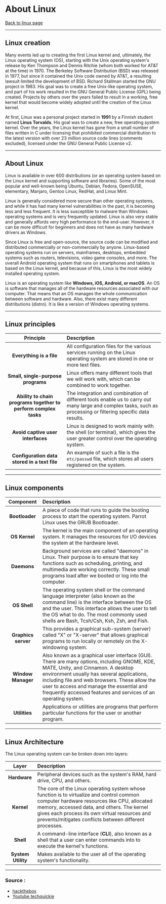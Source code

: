 # About Linux
[Back to linux page](./index.md)

---

## Linux creation
Many events led up to creating the first Linux kernel and, ultimately, the Linux operating system (OS), starting with the Unix operating system's release by Ken Thompson and Dennis Ritchie (whom both worked for AT&T at the time) in 1970. The Berkeley Software Distribution (BSD) was released in 1977, but since it contained the Unix code owned by AT&T, a resulting lawsuit limited the development of BSD. Richard Stallman started the GNU project in 1983. His goal was to create a free Unix-like operating system, and part of his work resulted in the GNU General Public License (GPL) being created. Projects by others over the years failed to result in a working, free kernel that would become widely adopted until the creation of the Linux kernel.

At first, Linux was a personal project started in **1991** by a Finnish student named **Linus Torvalds**. His goal was to create a new, free operating system kernel. Over the years, the Linux kernel has gone from a small number of files written in C under licensing that prohibited commercial distribution to the latest version with over 23 million source code lines (comments excluded), licensed under the GNU General Public License v2.

---

## About Linux
Linux is available in over 600 distributions (or an operating system based on the Linux kernel and supporting software and libraries). Some of the most popular and well-known being Ubuntu, Debian, Fedora, OpenSUSE, elementary, Manjaro, Gentoo Linux, RedHat, and Linux Mint.

Linux is generally considered more secure than other operating systems, and while it has had many kernel vulnerabilities in the past, it is becoming less and less frequent. It is less susceptible to malware than Windows operating systems and is very frequently updated. Linux is also very stable and generally affords very high performance to the end-user. However, it can be more difficult for beginners and does not have as many hardware drivers as Windows.

Since Linux is free and open-source, the source code can be modified and distributed commercially or non-commercially by anyone. Linux-based operating systems run on servers, mainframes, desktops, embedded systems such as routers, televisions, video game consoles, and more. The overall Android operating system that runs on smartphones and tablets is based on the Linux kernel, and because of this, Linux is the most widely installed operating system.

Linux is an operating system like __Windows, iOS, Android, or macOS__. An OS is software that manages all of the hardware resources associated with our computer. That means that an OS manages the whole communication between software and hardware. Also, there exist many different distributions (distro). It is like a version of Windows operating systems.

---

## Linux principles

|**Principle**|**Description**|
|:-----------:|:--------------|
|**Everything is a file**|All configuration files for the various services running on the Linux operating system are stored in one or more text files.|
|**Small, single-purpose programs**|Linux offers many different tools that we will work with, which can be combined to work together.|
|**Ability to chain programs together to perform complex tasks**|The integration and combination of different tools enable us to carry out many large and complex tasks, such as processing or filtering specific data results.|
|**Avoid captive user interfaces**|Linux is designed to work mainly with the shell (or terminal), which gives the user greater control over the operating system.|
|**Configuration data stored in a text file**|An example of such a file is the `etc/passwd` file, which stores all users registered on the system.|

---

## Linux components

|**Component**|**Description**|
|:-:|:-|
|**Bootloader**|A piece of code that runs to guide the booting process to start the operating system. Parrot Linux uses the GRUB Bootloader.|
|**OS Kernel**|The kernel is the main component of an operating system. It manages the resources for I/O devices the system at the hardware level.|
|**Daemons**|Background services are called "daemons" in Linux. Their purpose is to ensure that key functions such as scheduling, printing, and multimedia are working correctly. These small programs load after we booted or log into the computer.|
|**OS Shell**|The operating system shell or the command language interpreter (also known as the command line) is the interface between the OS and the user. This interface allows the user to tell the OS what to do. The most commonly used shells are Bash, Tcsh/Csh, Ksh, Zsh, and Fish.|
|**Graphics server**|This provides a graphical sub-system (server) called "X" or "X-server" that allows graphical programs to run locally or remotely on the X-windowing system.|
|**Window Manager**|Also known as a graphical user interface (GUI). There are many options, including GNOME, KDE, MATE, Unity, and Cinnamon. A desktop environment usually has several applications, including file and web browsers. These allow the user to access and manage the essential and frequently accessed features and services of an operating system.|
|**Utilities**|Applications or utilities are programs that perform particular functions for the user or another program.|

---

## Linux Architecture
The Linux operating system can be broken down into layers:

|**Layer**|**Description**|
|:-:|:-|
|**Hardware**|Peripheral devices such as the system's RAM, hard drive, CPU, and others.|
|**Kernel**|The core of the Linux operating system whose function is to virtualize and control common computer hardware resources like CPU, allocated memory, accessed data, and others. The kernel gives each process its own virtual resources and prevents/mitigates conflicts between different processes.|
|**Shell**|A command-line interface (**CLI**), also known as a shell that a user can enter commands into to execute the kernel's functions.|
|**System Utility**|Makes available to the user all of the operating system's functionality.|

---

### Source :
- [hackthebox](https://academy.hackthebox.eu/module/18)
- [Youtube techquickie](https://www.youtube.com/watch?v=zA3vmx0GaO8&t=174s)